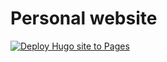 # Personal website

[![Deploy Hugo site to Pages](https://github.com/doma2203/wanat/actions/workflows/hugo.yml/badge.svg)](https://github.com/doma2203/wanat/actions/workflows/hugo.yml)
